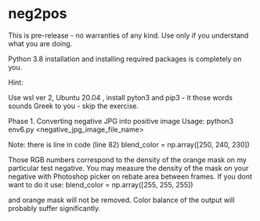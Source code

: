 # neg2pos

This is pre-release - no warranties of any kind.
Use only if you understand what you are doing.

Python 3.8 installation and installing required packages is completely on you.

Hint:

Use wsl ver 2, Ubuntu 20.04 , install pyton3 and pip3 - it those words sounds Greek to you - skip the exercise.


Phase 1.  Converting negative JPG into positive image
Usage: python3 env6.py <negative_jpg_image_file_name>

Note: there is line in code (line 82) 
 blend_color = np.array([250, 240, 230])
 
Those RGB numbers correspond to the density of the orange mask on my particular test negative. 
You may measure the density of the mask on your negative with Photoshop picker on rebate area between frames. 
If you dont want to do it use:
 blend_color = np.array([255, 255, 255])
 
 and orange mask will not be removed. Color balance of the output will probably suffer significantly.
